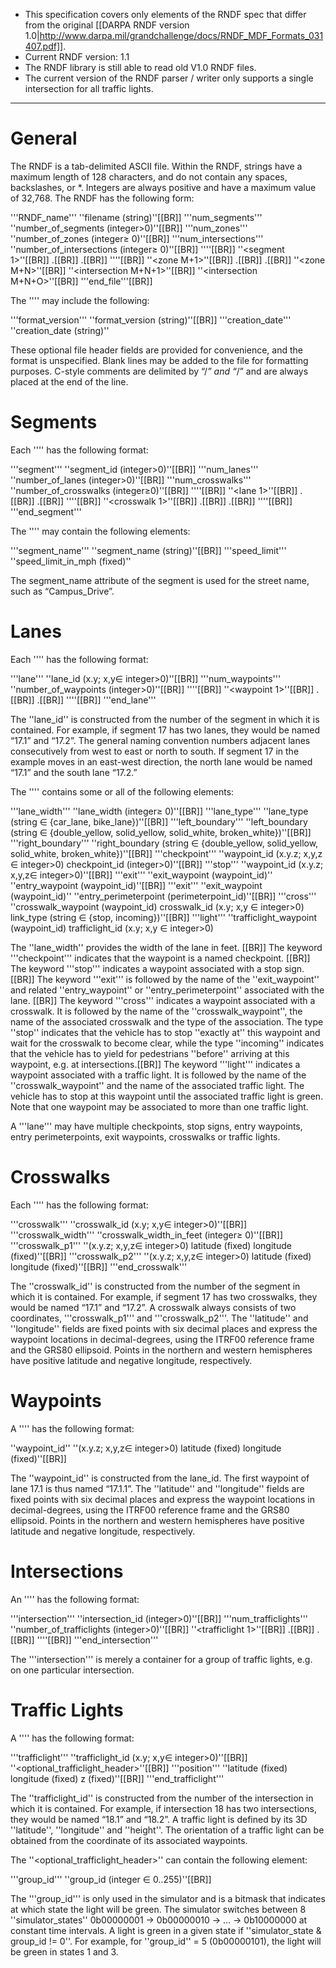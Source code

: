  * This specification covers only elements of the RNDF spec that differ from the original [[DARPA RNDF version 1.0|http://www.darpa.mil/grandchallenge/docs/RNDF_MDF_Formats_031407.pdf]].
 * Current RNDF version: 1.1
 * The RNDF library is still able to read old V1.0 RNDF files.
 * The current version of the RNDF parser / writer only supports a single intersection for all traffic lights. 

***

# General

The RNDF is a tab-delimited ASCII file. Within the RNDF, strings have a maximum length of 128 characters, and do not contain any spaces, backslashes, or *. Integers are always positive and have a maximum value of 32,768. The RNDF has the following form:

'''RNDF_name''' ''filename (string)''[[BR]]
'''num_segments''' ''number_of_segments (integer>0)''[[BR]]
'''num_zones'''	''number_of_zones (integer≥ 0)''[[BR]]
'''num_intersections'''	''number_of_intersections (integer≥ 0)''[[BR]]
''<optional file header>''[[BR]]
''<segment 1>''[[BR]]
.[[BR]]
.[[BR]]
''<segment M>''[[BR]]
''<zone M+1>''[[BR]]
.[[BR]]
.[[BR]]
''<zone M+N>''[[BR]]
''<intersection M+N+1>''[[BR]]
''<intersection M+N+O>''[[BR]]
'''end_file'''[[BR]]

The ''<optional file header>'' may include the following:

'''format_version'''  ''format_version (string)''[[BR]]
'''creation_date'''  ''creation_date (string)''

These optional file header fields are provided for convenience, and the format is unspecified. Blank lines may be added to the file for formatting purposes. C-style comments are delimited by “/*” and “*/” and are always placed at the end of the line.


# Segments


Each ''<segment>'' has the following format:

'''segment'''  ''segment_id (integer>0)''[[BR]]
'''num_lanes'''  ''number_of_lanes (integer>0)''[[BR]]
'''num_crosswalks'''  ''number_of_crosswalks (integer≥0)''[[BR]]
''<optional segment header>''[[BR]]
''<lane 1>''[[BR]]
.[[BR]]
.[[BR]]
''<lane N>''[[BR]]
''<crosswalk 1>''[[BR]]
.[[BR]]
.[[BR]]
''<crosswalk M>''[[BR]]
'''end_segment'''

The ''<optional segment header>'' may contain the following elements:

'''segment_name''' ''segment_name (string)''[[BR]]
'''speed_limit''' ''speed_limit_in_mph (fixed)''

The segment_name attribute of the segment is used for the street name, such as “Campus_Drive”.


# Lanes


Each ''<lane>'' has the following format:

'''lane'''  ''lane_id (x.y; x,y∈ integer>0)''[[BR]]
'''num_waypoints'''  ''number_of_waypoints (integer>0)''[[BR]]
''<optional lane header>''[[BR]]
''<waypoint 1>''[[BR]]
.[[BR]]
.[[BR]]
''<waypoint P>''[[BR]]
'''end_lane'''

The ''lane_id'' is constructed from the number of the segment in which it is contained. For example, if segment 17 has two lanes, they would be named “17.1” and “17.2”. The general naming convention numbers adjacent lanes consecutively from west to east or north to south. If segment 17 in the example moves in an east-west direction, the north lane would be named “17.1” and the south lane “17.2.”

The ''<optional lane header>'' contains some or all of the following elements:

'''lane_width'''  ''lane_width (integer≥ 0)''[[BR]]
'''lane_type'''  ''lane_type (string ∈ {car_lane, bike_lane})''[[BR]]
'''left_boundary'''  ''left_boundary (string ∈ {double_yellow, solid_yellow, solid_white, broken_white})''[[BR]]
'''right_boundary'''  ''right_boundary (string ∈ {double_yellow, solid_yellow, solid_white, broken_white})''[[BR]]
'''checkpoint'''  ''waypoint_id (x.y.z; x,y,z ∈ integer>0) checkpoint_id (integer>0)''[[BR]]
'''stop'''  ''waypoint_id (x.y.z; x,y,z∈ integer>0)''[[BR]]
'''exit''' ''exit_waypoint (waypoint_id)''  ''entry_waypoint (waypoint_id)''[[BR]]
'''exit''' ''exit_waypoint (waypoint_id)''  ''entry_perimeterpoint (perimeterpoint_id)''[[BR]]
'''cross'''  ''crosswalk_waypoint (waypoint_id)  crosswalk_id (x.y; x,y ∈ integer>0)  link_type (string ∈ {stop, incoming})''[[BR]]
'''light'''  ''trafficlight_waypoint (waypoint_id)  trafficlight_id (x.y; x,y ∈ integer>0)
              

The ''lane_width'' provides the width of the lane in feet. [[BR]]
The keyword '''checkpoint''' indicates that the waypoint is a named checkpoint. [[BR]]
The keyword '''stop''' indicates a waypoint associated with a stop sign. [[BR]]
The keyword '''exit''' is followed by the name of the ''exit_waypoint'' and related ''entry_waypoint'' or ''entry_perimeterpoint'' associated with the lane. [[BR]]
The keyword '''cross''' indicates a waypoint associated with a crosswalk. It is followed by the name of the ''crosswalk_waypoint'', the name of the associated crosswalk and the type of the association. The type ''stop'' indicates that the vehicle has to stop ''exactly at'' this waypoint and wait for the crosswalk to become clear, while the type ''incoming'' indicates that the vehicle has to yield for pedestrians ''before'' arriving at this waypoint, e.g. at intersections.[[BR]]
The keyword '''light''' indicates a waypoint associated with a traffic light. It is followed by the name of the ''crosswalk_waypoint'' and the name of the associated traffic light. The vehicle has to stop at this waypoint until the associated traffic light is green. Note that one waypoint may be associated to more than one traffic light.

A '''lane''' may have multiple checkpoints, stop signs, entry waypoints, entry perimeterpoints, exit waypoints, crosswalks or traffic lights.

# Crosswalks

Each ''<crosswalk>'' has the following format:

'''crosswalk'''  ''crosswalk_id (x.y; x,y∈ integer>0)''[[BR]]
'''crosswalk_width'''  ''crosswalk_width_in_feet (integer≥ 0)''[[BR]]
'''crosswalk_p1'''  ''(x.y.z; x,y,z∈ integer>0)     latitude (fixed)    longitude (fixed)''[[BR]]
'''crosswalk_p2'''  ''(x.y.z; x,y,z∈ integer>0)     latitude (fixed)    longitude (fixed)''[[BR]]
'''end_crosswalk'''

The ''crosswalk_id'' is constructed from the number of the segment in which it is contained. For example, if segment 17 has two crosswalks, they would be named “17.1” and “17.2”. A crosswalk always consists of two coordinates, '''crosswalk_p1''' and '''crosswalk_p2'''. The ''latitude'' and ''longitude'' fields are fixed points with six decimal places and express the waypoint locations in decimal-degrees, using the ITRF00 reference frame and the GRS80 ellipsoid. Points in the northern and western hemispheres have positive latitude and negative longitude, respectively.

# Waypoints

A ''<waypoint>'' has the following format:

''waypoint_id''  ''(x.y.z; x,y,z∈ integer>0)     latitude (fixed)    longitude (fixed)''[[BR]]

The ''waypoint_id'' is constructed from the lane_id. The first waypoint of lane 17.1 is thus named “17.1.1”. The ''latitude'' and ''longitude'' fields are fixed points with six decimal places and express the waypoint locations in decimal-degrees, using the ITRF00 reference frame and the GRS80 ellipsoid. Points in the northern and western hemispheres have positive latitude and negative longitude, respectively.

# Intersections

An ''<intersection>'' has the following format:

'''intersection'''  ''intersection_id (integer>0)''[[BR]]
'''num_trafficlights''' ''number_of_trafficlights (integer>0)''[[BR]]
''<trafficlight 1>''[[BR]]
.[[BR]]
.[[BR]]
''<trafficlight N>''[[BR]]
'''end_intersection'''

The '''intersection''' is merely a container for a group of traffic lights, e.g. on one particular intersection.

# Traffic Lights

A ''<trafficlight>'' has the following format:

'''trafficlight'''  ''trafficlight_id (x.y; x,y∈ integer>0)''[[BR]]
''<optional_trafficlight_header>''[[BR]]
'''position'''  ''latitude (fixed)    longitude (fixed)    z (fixed)''[[BR]]
'''end_trafficlight'''

The ''trafficlight_id'' is constructed from the number of the intersection in which it is contained. For example, if intersection 18 has two intersections, they would be named “18.1” and “18.2”. A traffic light is defined by its 3D ''latitude'', ''longitude'' and ''height''. The orientation of a traffic light can be obtained from the coordinate of its associated waypoints.

The ''<optional_trafficlight_header>'' can contain the following element:

'''group_id'''  ''group_id (integer ∈ 0..255)''[[BR]]

The '''group_id''' is only used in the simulator and is a bitmask that indicates at which state the light will be green. The simulator switches between 8 ''simulator_states'' 0b00000001 -> 0b00000010 -> ... -> 0b10000000 at constant time intervals. A light is green in a given state if ''simulator_state & group_id != 0''. For example, for ''group_id'' = 5 (0b00000101), the light will be green in states 1 and 3.
